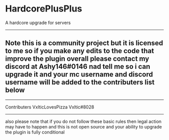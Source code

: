 # HardcorePlusPlus
A hardcore upgrade for servers


----------------------------------------------------
Note this is a community project but it is licensed 
to me so if you make any edits to the code
that improve the plugin overall please contact my 
discord at Ashy146#0146 nad tell me so i can upgrade it
and your mc username and discord username will be added
to the contributers list below
-------------------------------------------------------

_____________________________
Contributers
VxlticLovesPizza Vxltic#8028
_____________________________

also please note that if you do not follow these 
basic rules then legal action may have to happen 
and this is not open source and your ability to 
upgrade the plugin is fully conditional  
